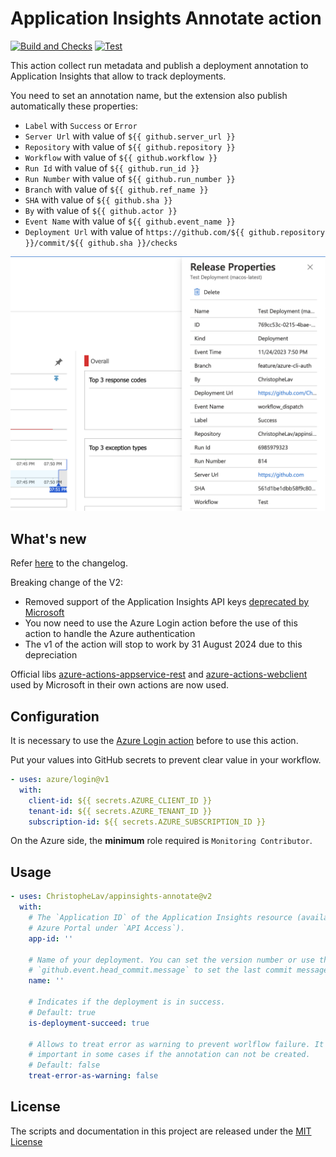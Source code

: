 # Application Insights Annotate action

[![Build and Checks](https://github.com/ChristopheLav/appinsights-annotate/actions/workflows/ci.yml/badge.svg)](https://github.com/ChristopheLav/appinsights-annotate/actions/workflows/ci.yml) [![Test](https://github.com/ChristopheLav/appinsights-annotate/actions/workflows/test.yml/badge.svg)](https://github.com/ChristopheLav/appinsights-annotate/actions/workflows/test.yml)

This action collect run metadata and publish a deployment annotation to Application Insights that allow to track deployments.

You need to set an annotation name, but the extension also publish automatically these properties:
- `Label` with `Success` or `Error`
- `Server Url` with value of `${{ github.server_url }}`
- `Repository` with value of `${{ github.repository }}`
- `Workflow` with value of `${{ github.workflow }}`
- `Run Id` with value of `${{ github.run_id }}`
- `Run Number` with value of `${{ github.run_number }}`
- `Branch` with value of `${{ github.ref_name }}`
- `SHA` with value of `${{ github.sha }}`
- `By` with value of `${{ github.actor }}`
- `Event Name` with value of `${{ github.event_name }}`
- `Deployment Url` with value of `https://github.com/${{ github.repository }}/commit/${{ github.sha }}/checks`

![Example of a deployment annotation](imgs/deployment-annotation.png)

## What's new

Refer [here](CHANGELOG.md) to the changelog.

Breaking change of the V2: 
- Removed support of the Application Insights API keys [deprecated by Microsoft](https://learn.microsoft.com/en-us/azure/azure-monitor/app/release-and-work-item-insights?tabs=release-annotations#create-release-annotations-with-the-azure-cli)
- You now need to use the Azure Login action before the use of this action to handle the Azure authentication
- The v1 of the action will stop to work by 31 August 2024 due to this depreciation

Official libs [azure-actions-appservice-rest](https://www.npmjs.com/package/azure-actions-appservice-rest) and [azure-actions-webclient](https://www.npmjs.com/package/azure-actions-webclient) used by Microsoft in their own actions are now used.

## Configuration

It is necessary to use the [Azure Login action](https://github.com/marketplace/actions/azure-login) before to use this action.

Put your values into GitHub secrets to prevent clear value in your workflow.

```yaml
- uses: azure/login@v1
  with:
    client-id: ${{ secrets.AZURE_CLIENT_ID }}
    tenant-id: ${{ secrets.AZURE_TENANT_ID }}
    subscription-id: ${{ secrets.AZURE_SUBSCRIPTION_ID }}
```

On the Azure side, the **minimum** role required is `Monitoring Contributor`.

## Usage

<!-- start usage -->
```yaml
- uses: ChristopheLav/appinsights-annotate@v2
  with:
    # The `Application ID` of the Application Insights resource (available in the
    # Azure Portal under `API Access`).
    app-id: ''

    # Name of your deployment. You can set the version number or use the value
    # `github.event.head_commit.message` to set the last commit message.
    name: ''

    # Indicates if the deployment is in success.
    # Default: true
    is-deployment-succeed: true

    # Allows to treat error as warning to prevent worlflow failure. It is may not
    # important in some cases if the annotation can not be created.
    # Default: false
    treat-error-as-warning: false
```
<!-- end usage -->

## License

The scripts and documentation in this project are released under the [MIT License](LICENSE)
